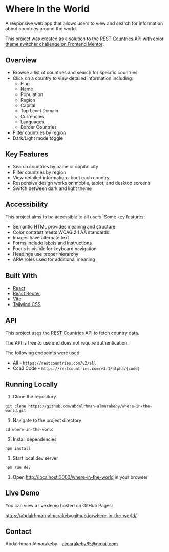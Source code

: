 # Where In the World

A responsive web app that allows users to view and search for information about countries around the world.

This project was created as a solution to the [REST Countries API with color theme switcher challenge on Frontend Mentor](https://www.frontendmentor.io/challenges/rest-countries-api-with-color-theme-switcher-5cacc469fec04111f7b848ca).

## Overview

- Browse a list of countries and search for specific countries
- Click on a country to view detailed information including:
  - Flag
  - Name
  - Population
  - Region
  - Capital
  - Top Level Domain
  - Currencies
  - Languages
  - Border Countries
- Filter countries by region
- Dark/Light mode toggle

## Key Features

- Search countries by name or capital city
- Filter countries by region
- View detailed information about each country
- Responsive design works on mobile, tablet, and desktop screens
- Switch between dark and light theme

## Accessibility

This project aims to be accessible to all users. Some key features:

- Semantic HTML provides meaning and structure
- Color contrast meets WCAG 2.1 AA standards
- Images have alternate text
- Forms include labels and instructions
- Focus is visible for keyboard navigation
- Headings use proper hierarchy
- ARIA roles used for additional meaning

## Built With

- [React](https://reactjs.org/)
- [React Router](https://reactrouter.com/)
- [Vite](https://vitejs.dev/)
- [Tailwind CSS](https://tailwindcss.com/)

## API

This project uses the [REST Countries API](https://restcountries.com/) to fetch country data.

The API is free to use and does not require authentication.

The following endpoints were used:

- All - `https://restcountries.com/v2/all`
- Cca3 Code - `https://restcountries.com/v3.1/alpha/{code}`

## Running Locally

1.  Clone the repository

```
git clone https://github.com/abdalrhman-almarakeby/where-in-the-world.git
```

1.  Navigate to the project directory

```
cd where-in-the-world
```

3.  Install dependencies

```
npm install
```

1.  Start local dev server

```
npm run dev
```

1.  Open [http://localhost:3000/where-in-the-world](http://localhost:3000/where-in-the-world) in your browser

## Live Demo

You can view a live demo hosted on GitHub Pages:

https://abdalrhman-almarakeby.github.io/where-in-the-world/

## Contact

Abdalrhman Almarakeby - almarakeby65@gmail.com
